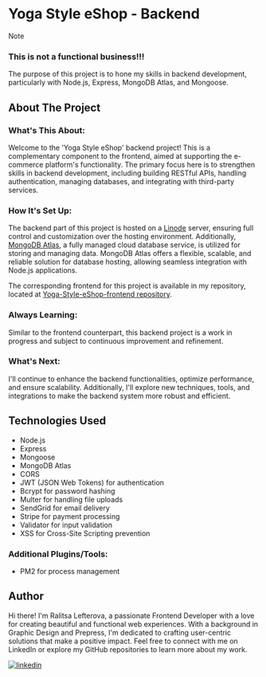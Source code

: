 # Yoga Style eShop - Backend

> [!NOTE]  
>
> ### This is not a functional business!!!
>
> The purpose of this project is to hone my skills in backend development, particularly with Node.js, Express, MongoDB Atlas, and Mongoose.

## About The Project

### What's This About:
Welcome to the 'Yoga Style eShop' backend project! This is a complementary component to the frontend, aimed at supporting the e-commerce platform's functionality. The primary focus here is to strengthen skills in backend development, including building RESTful APIs, handling authentication, managing databases, and integrating with third-party services.

### How It's Set Up:
The backend part of this project is hosted on a [Linode](https://www.linode.com/) server, ensuring full control and customization over the hosting environment. 
Additionally, [MongoDB Atlas](https://www.mongodb.com/products/platform/atlas-database), a fully managed cloud database service, is utilized for storing and managing data. 
MongoDB Atlas offers a flexible, scalable, and reliable solution for database hosting, allowing seamless integration with Node.js applications.

The corresponding frontend for this project is available in my repository, located at [Yoga-Style-eShop-frontend repository](https://github.com/RalitsaLefterova/Yoga-Style-eShop-frontend).

### Always Learning:
Similar to the frontend counterpart, this backend project is a work in progress and subject to continuous improvement and refinement. 

### What's Next:
I'll continue to enhance the backend functionalities, optimize performance, and ensure scalability. Additionally, I'll explore new techniques, tools, and integrations to make the backend system more robust and efficient.

<!-- [Mongoose](https://mongoosejs.com/), a MongoDB object modeling tool, serves as the primary interface for interacting with MongoDB Atlas in the backend. 
Mongoose simplifies the process of defining schemas, performing CRUD operations, and enforcing data validation within Node.js applications. -->

## Technologies Used

- Node.js
- Express
- Mongoose
- MongoDB Atlas
- CORS
- JWT (JSON Web Tokens) for authentication
- Bcrypt for password hashing
- Multer for handling file uploads
- SendGrid for email delivery
- Stripe for payment processing
- Validator for input validation
- XSS for Cross-Site Scripting prevention
<!-- - Jest and Supertest for testing -->

### Additional Plugins/Tools:
- PM2 for process management

## Author

Hi there! I'm Ralitsa Lefterova, a passionate Frontend Developer with a love for creating beautiful and functional web experiences. With a background in Graphic Design and Prepress, I'm dedicated to crafting user-centric solutions that make a positive impact. Feel free to connect with me on LinkedIn or explore my GitHub repositories to learn more about my work.

[![linkedin](https://img.shields.io/badge/Ralitsa_Lefterova-0077B5?style=for-the-badge&logo=linkedin&logoColor=white)](https://www.linkedin.com/in/ralitsalefterova/)
